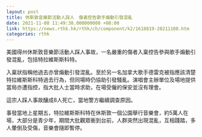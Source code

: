 ```yaml
---
layout: post
title: 休斯敦音樂節活動人踩人　傷者控告歌手煽動引發混亂
date: 2021-11-08 11:49:38.000000000 +08:00
link: https://news.rthk.hk/rthk/ch/component/k2/1618819-20211108.htm
categories: rthk
---
```


美國得州休斯敦音樂節活動人踩人事故，一名嚴重的傷者入稟控告參與歌手煽動引發混亂，包括特拉維斯斯科特。

入稟狀指稱他過去亦曾煽動引發混亂。至於另一名加拿大歌手德雷克被指應該清楚特拉維斯斯科特過去行為，但同場時仍協助引發騷亂。演唱會主辦單位及場地提供當局亦遭指控，指大批人士當時求助，在場受僱的保安並沒有理會。

這宗人踩人事故釀成8人死亡，當地警方繼續調查原因。

事發當地上星期五，特拉維斯斯科特在休斯敦一個公園舉行音樂會，約5萬人在場，大部分是青少年，期間大批觀眾衝到台前，人群突然出現混亂，互相踐踏，多人暈倒及受傷，音樂會隨即暫停。
